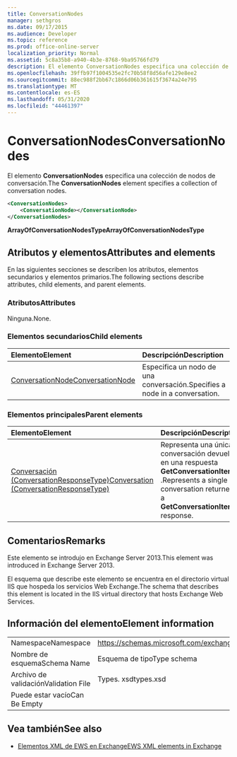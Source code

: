 ```yaml
---
title: ConversationNodes
manager: sethgros
ms.date: 09/17/2015
ms.audience: Developer
ms.topic: reference
ms.prod: office-online-server
localization_priority: Normal
ms.assetid: 5c8a35b8-a940-4b3e-8768-9ba95766fd79
description: El elemento ConversationNodes especifica una colección de nodos de conversación.
ms.openlocfilehash: 39ffb97f1004535e2fc70b58f8d56afe129e8ee2
ms.sourcegitcommit: 88ec988f2bb67c1866d06b361615f3674a24e795
ms.translationtype: MT
ms.contentlocale: es-ES
ms.lasthandoff: 05/31/2020
ms.locfileid: "44461397"
---
```

# <a name="conversationnodes"></a><span data-ttu-id="7cef3-103">ConversationNodes</span><span class="sxs-lookup"><span data-stu-id="7cef3-103">ConversationNodes</span></span>

<span data-ttu-id="7cef3-104">El elemento **ConversationNodes** especifica una colección de nodos de conversación.</span><span class="sxs-lookup"><span data-stu-id="7cef3-104">The **ConversationNodes** element specifies a collection of conversation nodes.</span></span> 
  
```XML
<ConversationNodes>
    <ConversationNode></ConversationNode>
</ConversationNodes>
```

 <span data-ttu-id="7cef3-105">**ArrayOfConversationNodesType**</span><span class="sxs-lookup"><span data-stu-id="7cef3-105">**ArrayOfConversationNodesType**</span></span>
## <a name="attributes-and-elements"></a><span data-ttu-id="7cef3-106">Atributos y elementos</span><span class="sxs-lookup"><span data-stu-id="7cef3-106">Attributes and elements</span></span>

<span data-ttu-id="7cef3-107">En las siguientes secciones se describen los atributos, elementos secundarios y elementos primarios.</span><span class="sxs-lookup"><span data-stu-id="7cef3-107">The following sections describe attributes, child elements, and parent elements.</span></span>
  
### <a name="attributes"></a><span data-ttu-id="7cef3-108">Atributos</span><span class="sxs-lookup"><span data-stu-id="7cef3-108">Attributes</span></span>

<span data-ttu-id="7cef3-109">Ninguna.</span><span class="sxs-lookup"><span data-stu-id="7cef3-109">None.</span></span>
  
### <a name="child-elements"></a><span data-ttu-id="7cef3-110">Elementos secundarios</span><span class="sxs-lookup"><span data-stu-id="7cef3-110">Child elements</span></span>

|<span data-ttu-id="7cef3-111">**Elemento**</span><span class="sxs-lookup"><span data-stu-id="7cef3-111">**Element**</span></span>|<span data-ttu-id="7cef3-112">**Descripción**</span><span class="sxs-lookup"><span data-stu-id="7cef3-112">**Description**</span></span>|
|:-----|:-----|
|[<span data-ttu-id="7cef3-113">ConversationNode</span><span class="sxs-lookup"><span data-stu-id="7cef3-113">ConversationNode</span></span>](conversationnode.md) <br/> |<span data-ttu-id="7cef3-114">Especifica un nodo de una conversación.</span><span class="sxs-lookup"><span data-stu-id="7cef3-114">Specifies a node in a conversation.</span></span>  <br/> |
   
### <a name="parent-elements"></a><span data-ttu-id="7cef3-115">Elementos principales</span><span class="sxs-lookup"><span data-stu-id="7cef3-115">Parent elements</span></span>

|<span data-ttu-id="7cef3-116">**Elemento**</span><span class="sxs-lookup"><span data-stu-id="7cef3-116">**Element**</span></span>|<span data-ttu-id="7cef3-117">**Descripción**</span><span class="sxs-lookup"><span data-stu-id="7cef3-117">**Description**</span></span>|
|:-----|:-----|
|[<span data-ttu-id="7cef3-118">Conversación (ConversationResponseType)</span><span class="sxs-lookup"><span data-stu-id="7cef3-118">Conversation (ConversationResponseType)</span></span>](conversation-conversationresponsetype.md) <br/> |<span data-ttu-id="7cef3-119">Representa una única conversación devuelta en una respuesta **GetConversationItems** .</span><span class="sxs-lookup"><span data-stu-id="7cef3-119">Represents a single conversation returned in a **GetConversationItems** response.</span></span>  <br/> |
   
## <a name="remarks"></a><span data-ttu-id="7cef3-120">Comentarios</span><span class="sxs-lookup"><span data-stu-id="7cef3-120">Remarks</span></span>

<span data-ttu-id="7cef3-121">Este elemento se introdujo en Exchange Server 2013.</span><span class="sxs-lookup"><span data-stu-id="7cef3-121">This element was introduced in Exchange Server 2013.</span></span>
  
<span data-ttu-id="7cef3-122">El esquema que describe este elemento se encuentra en el directorio virtual IIS que hospeda los servicios Web Exchange.</span><span class="sxs-lookup"><span data-stu-id="7cef3-122">The schema that describes this element is located in the IIS virtual directory that hosts Exchange Web Services.</span></span>
  
## <a name="element-information"></a><span data-ttu-id="7cef3-123">Información del elemento</span><span class="sxs-lookup"><span data-stu-id="7cef3-123">Element information</span></span>

|||
|:-----|:-----|
|<span data-ttu-id="7cef3-124">Namespace</span><span class="sxs-lookup"><span data-stu-id="7cef3-124">Namespace</span></span>  <br/> |https://schemas.microsoft.com/exchange/services/2006/types  <br/> |
|<span data-ttu-id="7cef3-125">Nombre de esquema</span><span class="sxs-lookup"><span data-stu-id="7cef3-125">Schema Name</span></span>  <br/> |<span data-ttu-id="7cef3-126">Esquema de tipo</span><span class="sxs-lookup"><span data-stu-id="7cef3-126">Type schema</span></span>  <br/> |
|<span data-ttu-id="7cef3-127">Archivo de validación</span><span class="sxs-lookup"><span data-stu-id="7cef3-127">Validation File</span></span>  <br/> |<span data-ttu-id="7cef3-128">Types. xsd</span><span class="sxs-lookup"><span data-stu-id="7cef3-128">types.xsd</span></span>  <br/> |
|<span data-ttu-id="7cef3-129">Puede estar vacío</span><span class="sxs-lookup"><span data-stu-id="7cef3-129">Can Be Empty</span></span>  <br/> ||
   
## <a name="see-also"></a><span data-ttu-id="7cef3-130">Vea también</span><span class="sxs-lookup"><span data-stu-id="7cef3-130">See also</span></span>



- [<span data-ttu-id="7cef3-131">Elementos XML de EWS en Exchange</span><span class="sxs-lookup"><span data-stu-id="7cef3-131">EWS XML elements in Exchange</span></span>](ews-xml-elements-in-exchange.md)

